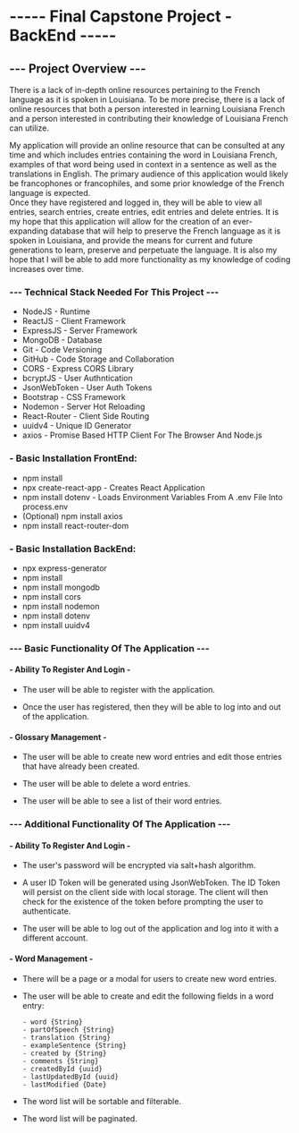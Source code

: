 # ----- Final Capstone Project - BackEnd -----

## --- Project Overview ---

There is a lack of in-depth online resources pertaining to the French language as it is spoken in Louisiana. To be more precise, there is a lack of online resources that both a person interested in learning Louisiana French and a person interested in contributing their knowledge of Louisiana French can utilize.

My application will provide an online resource that can be consulted at any time and which includes entries containing the word in Louisiana French, examples of that word being used in context in a sentence as well as the translations in English. The primary audience of this application would likely be francophones or francophiles, and some prior knowledge of the French language is expected.  
Once they have registered and logged in, they will be able to view all entries, search entries, create entries, edit entries and delete entries. It is my hope that this application will allow for the creation of an ever-expanding database that will help to preserve the French language as it is spoken in Louisiana, and provide the means for current and future generations to learn, preserve and perpetuate the language. It is also my hope that I will be able to add more functionality as my knowledge of coding increases over time.

### --- Technical Stack Needed For This Project ---

- NodeJS - Runtime
- ReactJS - Client Framework
- ExpressJS - Server Framework
- MongoDB - Database
- Git - Code Versioning
- GitHub - Code Storage and Collaboration
- CORS - Express CORS Library
- bcryptJS - User Authntication
- JsonWebToken - User Auth Tokens
- Bootstrap - CSS Framework
- Nodemon - Server Hot Reloading
- React-Router - Client Side Routing
- uuidv4 - Unique ID Generator
- axios - Promise Based HTTP Client For The Browser And Node.js

### - Basic Installation FrontEnd:

- npm install
- npx create-react-app - Creates React Application
- npm install dotenv - Loads Environment Variables From A .env File Into process.env
- (Optional) npm install axios
- npm install react-router-dom

### - Basic Installation BackEnd:

- npx express-generator
- npm install
- npm install mongodb
- npm install cors
- npm install nodemon
- npm install dotenv
- npm install uuidv4

### --- Basic Functionality Of The Application ---

#### - Ability To Register And Login -

- The user will be able to register with the application.

- Once the user has registered, then they will be able to log into and out of the application.

#### - Glossary Management -

- The user will be able to create new word entries and edit those entries that have already been created.

- The user will be able to delete a word entries.

- The user will be able to see a list of their word entries.

### --- Additional Functionality Of The Application ---

#### - Ability To Register And Login -

- The user's password will be encrypted via salt+hash algorithm.

- A user ID Token will be generated using JsonWebToken. The ID Token will persist on the client side with local storage. The client will then check for the existence of the token before prompting the user to authenticate.

- The user will be able to log out of the application and log into it with a different account.

#### - Word Management -

- There will be a page or a modal for users to create new word entries.

- The user will be able to create and edit the following fields in a word entry:

      - word {String}
      - partOfSpeech {String}
      - translation {String}
      - exampleSentence {String}
      - created by {String}
      - comments {String}
      - createdById {uuid}
      - lastUpdatedById {uuid}
      - lastModified {Date}

- The word list will be sortable and filterable.
- The word list will be paginated.

